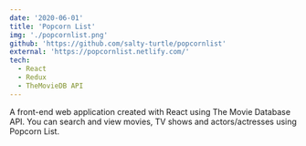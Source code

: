 ```yaml
---
date: '2020-06-01'
title: 'Popcorn List'
img: './popcornlist.png'
github: 'https://github.com/salty-turtle/popcornlist'
external: 'https://popcornlist.netlify.com/'
tech:
  - React
  - Redux
  - TheMovieDB API
---
```


A front-end web application created with React using The Movie Database API. You can search and view movies, TV shows and actors/actresses using Popcorn List.